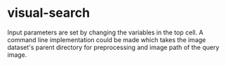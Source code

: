 # visual-search

Input parameters are set by changing the variables in the top cell.
A command line implementation could be made which takes the image dataset's parent directory for preprocessing and image path of the query image.
